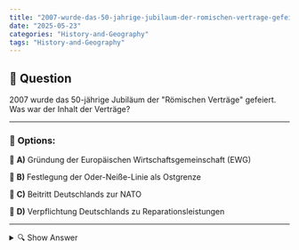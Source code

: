```yaml
---
title: "2007-wurde-das-50-jahrige-jubilaum-der-romischen-vertrage-gefeiert-was-war-der-inhalt-der-vertrage"
date: "2025-05-23"
categories: "History-and-Geography"
tags: "History-and-Geography"
---
```


## 📌 **Question**

2007 wurde das 50-jährige Jubiläum der "Römischen Verträge" gefeiert. Was war der Inhalt der Verträge?



---

### 📝 **Options:**

🔘 **A)** Gründung der Europäischen Wirtschaftsgemeinschaft (EWG)

🔘 **B)** Festlegung der Oder-Neiße-Linie als Ostgrenze

🔘 **C)** Beitritt Deutschlands zur NATO

🔘 **D)** Verpflichtung Deutschlands zu Reparationsleistungen

---

<details>
  <summary>🔍 Show Answer</summary>

  <p>
💡  <b>Correct Answer:</b>  a
  </p>
  <p>
    📖<b>Explanation:</b>
    Die Römischen Verträge wurden am 25. März 1957 unterzeichnet und bildeten die Grundlage für die Europäische Union. Ihr Hauptinhalt war die Gründung der Europäischen Wirtschaftsgemeinschaft (EWG) und der Europäischen Atomgemeinschaft (EURATOM). Ziel war die Förderung der wirtschaftlichen Zusammenarbeit und der Schaffung eines Binnenmarktes. Diese Verträge spielten eine entscheidende Rolle in der europäischen Integration. Das 50-jährige Jubiläum im Jahr 2007 würdigte den historischen Beginn der heutigen EU-Strukturen und deren positive Auswirkungen auf Frieden und Stabilität in Europa. Antwort a ist die korrekte Option bezüglich der Vertragsinhalte.
  </p>
</details>
